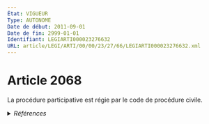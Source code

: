 ```yaml
---
État: VIGUEUR
Type: AUTONOME
Date de début: 2011-09-01
Date de fin: 2999-01-01
Identifiant: LEGIARTI000023276632
URL: article/LEGI/ARTI/00/00/23/27/66/LEGIARTI000023276632.xml
---
```


<h1>Article 2068</h1>

La procédure participative est régie par le code de procédure civile.


<details>
  <summary><em>Références</em></summary>

  <h2>Articles faisant référence à l'article</h2>
  
  <ul>
    <li>
      <a href="https://legal.tricoteuses.fr//redirection/LEGIARTI000023274858?vers=git&vers=legifrance">Loi n° 2010-1609 du 22 décembre 2010 relative à l'exécution des décisions de justice, aux conditions d'exercice de certaines professions réglementées et aux experts judiciaires - article 37 ENTIEREMENT_MODIF</a> MODIFIE source
    </li>
  </ul>
  
  <h2>Textes faisant référence à l'article</h2>
  
  <ul>
    <li>
      <a href="https://legal.tricoteuses.fr//redirection/JORFTEXT000000864834?vers=git&vers=legifrance">Loi n°72-626 du 5 juillet 1972 INSTITUANT UN JUGE DE L'EXECUTION ET RELATIVE A LA REFORME DE LA PROCEDURE CIVILE</a> CODIFICATION cible
    </li>
  </ul>
  
  <h2>Références faites par l'article</h2>
  
  <ul>
    <li>
      1972-07-05 CODIFICATION source <a href="https://legal.tricoteuses.fr//redirection/JORFTEXT000000864834?vers=git&vers=legifrance">Loi n°72-626 du 5 juillet 1972 INSTITUANT UN JUGE DE L'EXECUTION ET RELATIVE A LA REFORME DE LA PROCEDURE CIVILE</a>
    </li>
    <li>
      2010-12-22 MODIFIE cible <a href="https://legal.tricoteuses.fr//redirection/LEGIARTI000023274858?vers=git&vers=legifrance">Loi n° 2010-1609 du 22 décembre 2010 relative à l'exécution des décisions de justice, aux conditions d'exercice de certaines professions réglementées et aux experts judiciaires - article 37 ENTIEREMENT_MODIF</a>
    </li>
  </ul>
</details>
